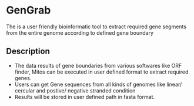 # GenGrab
The is a user friendly bioinformatic tool to extract required gene segments from the entire genome according to defined gene boundary  
## Description
* The data results of gene boundaries from various softwares like ORF finder, Mitos can be executed in user defined format to extract required genes.
* Users can get Gene sequences from all kinds of genomes like linear/ cercular and postive/ negative stranded condition
* Results will be stored in user defined path in fasta format.
